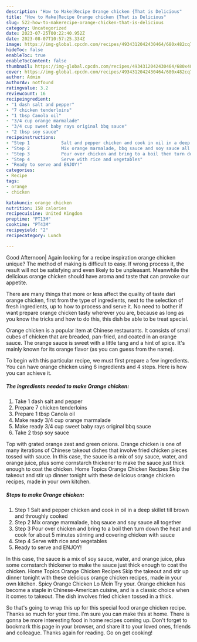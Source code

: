 ```yaml
---
description: "How to Make|Recipe Orange chicken {That is Delicious"
title: "How to Make|Recipe Orange chicken {That is Delicious"
slug: 522-how-to-makerecipe-orange-chicken-that-is-delicious
category: Uncategorized
date: 2023-07-25T00:22:40.952Z
date: 2023-08-07T10:57:25.334Z
image: https://img-global.cpcdn.com/recipes/4934312042430464/680x482cq70/orange-chicken-recipe-main-photo.jpg
hideToc: false
enableToc: true
enableTocContent: false
thumbnail: https://img-global.cpcdn.com/recipes/4934312042430464/680x482cq70/orange-chicken-recipe-main-photo.jpg
cover: https://img-global.cpcdn.com/recipes/4934312042430464/680x482cq70/orange-chicken-recipe-main-photo.jpg
author: Admin
authorAv: notfound
ratingvalue: 3.2
reviewcount: 16
recipeingredient:
- "1 dash salt and pepper"
- "7 chicken tenderloins"
- "1 tbsp Canola oil"
- "3/4 cup orange marmalade"
- "3/4 cup sweet baby rays original bbq sauce"
- "2 tbsp soy sauce"
recipeinstructions:
- "Step 1            Salt and pepper chicken and cook in oil in a deep skillet till brown and throughly cooked"
- "Step 2            Mix orange marmalade, bbq sauce and soy sauce all together"
- "Step 3            Pour over chicken and bring to a boil then turn down the heat and cook for about 5 minutes stirring and covering chicken with sauce"
- "Step 4            Serve with rice and vegetables"
- "Ready to serve and ENJOY!"
categories:
- Recipe
tags:
- orange
- chicken

katakunci: orange chicken 
nutrition: 158 calories
recipecuisine: United Kingdom
preptime: "PT13M"
cooktime: "PT43M"
recipeyield: "2"
recipecategory: Lunch

---
```



Good Afternoon| Again looking for a recipe inspiration orange chicken unique? The method of making is difficult to easy. If wrong process it, the result will not be satisfying and even likely to be unpleasant. Meanwhile the delicious orange chicken should have aroma and taste that can provoke our appetite.






There are many things that more or less affect the quality of taste dari orange chicken, first from the type of ingredients, next to the selection of fresh ingredients, up to how to process and serve it. No need to bother if want prepare orange chicken tasty wherever you are, because as long as you know the tricks and how to do this, this dish be able to be treat special.


Orange chicken is a popular item at Chinese restaurants. It consists of small cubes of chicken that are breaded, pan-fried, and coated in an orange sauce. The orange sauce is sweet with a little tang and a hint of spice. It&#39;s mainly known for its orange flavor (as you can guess from the name).


To begin with this particular recipe, we must first prepare a few ingredients. You can have orange chicken using 6 ingredients and 4 steps. Here is how you can achieve it.

<!--inarticleads1-->

##### The ingredients needed to make Orange chicken:

1. Take 1 dash salt and pepper
1. Prepare 7 chicken tenderloins
1. Prepare 1 tbsp Canola oil
1. Make ready 3/4 cup orange marmalade
1. Make ready 3/4 cup sweet baby rays original bbq sauce
1. Take 2 tbsp soy sauce


Top with grated orange zest and green onions. Orange chicken is one of many iterations of Chinese takeout dishes that involve fried chicken pieces tossed with sauce. In this case, the sauce is a mix of soy sauce, water, and orange juice, plus some cornstarch thickener to make the sauce just thick enough to coat the chicken. Home Topics Orange Chicken Recipes Skip the takeout and stir up dinner tonight with these delicious orange chicken recipes, made in your own kitchen. 

<!--inarticleads2-->

##### Steps to make Orange chicken:

1. Step 1            Salt and pepper chicken and cook in oil in a deep skillet till brown and throughly cooked
1. Step 2            Mix orange marmalade, bbq sauce and soy sauce all together
1. Step 3            Pour over chicken and bring to a boil then turn down the heat and cook for about 5 minutes stirring and covering chicken with sauce
1. Step 4            Serve with rice and vegetables
1. Ready to serve and ENJOY!

In this case, the sauce is a mix of soy sauce, water, and orange juice, plus some cornstarch thickener to make the sauce just thick enough to coat the chicken. Home Topics Orange Chicken Recipes Skip the takeout and stir up dinner tonight with these delicious orange chicken recipes, made in your own kitchen. Spicy Orange Chicken Lo Mein Try your. Orange chicken has become a staple in Chinese-American cuisine, and is a classic choice when it comes to takeout. The dish involves fried chicken tossed in a thick. 

So that's going to wrap this up for this special food orange chicken recipe. Thanks so much for your time. I'm sure you can make this at home. There is gonna be more interesting food in home recipes coming up. Don't forget to bookmark this page in your browser, and share it to your loved ones, friends and colleague. Thanks again for reading. Go on get cooking!
